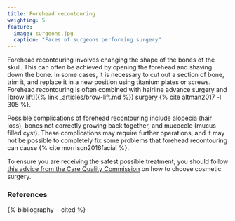 ```yaml
---
title: Forehead recontouring
weighting: 5
feature:
  image: surgeons.jpg
  caption: "Faces of surgeons performing surgery"
---
```


Forehead recontouring involves changing the shape of the bones of the skull. This can often be achieved by opening the forehead and shaving down the bone. In some cases, it is necessary to cut out a section of bone, trim it, and replace it in a new position using titanium plates or screws. Forehead recontouring is often combined with hairline advance surgery and [brow lift]({% link _articles/brow-lift.md %}) surgery {% cite altman2017 -l 305 %}.

Possible complications of forehead recontouring include alopecia (hair loss), bones not correctly growing back together, and mucocele (mucus filled cyst). These complications may require further operations, and it may not be possible to completely fix some problems that forehead recontouring can cause {% cite morrison2016facial %}.

To ensure you are receiving the safest possible treatment, you should follow [this advice from the Care Quality Commission](http://www.cqc.org.uk/help-advice/help-choosing-care-services/choosing-cosmetic-surgery) on how to choose cosmetic surgery.

### References

{% bibliography --cited %}